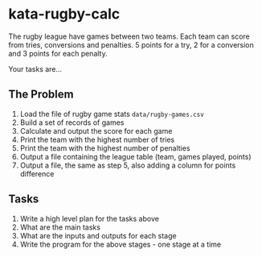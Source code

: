 # kata-rugby-calc

The rugby league have games between two teams. Each team can score from tries, conversions
and penalties. 5 points for a try, 2 for a conversion and 3 points for each penalty.

Your tasks are...
## The Problem
1. Load the file of rugby game stats `data/rugby-games.csv`
2. Build a set of records of games
3. Calculate and output the score for each game
4. Print the team with the highest number of tries
5. Print the team with the highest number of penalties
6. Output a file containing the league table (team, games played, points)
7. Output a file, the same as step 5, also adding a column for points difference

## Tasks
1. Write a high level plan for the tasks above
2. What are the main tasks
3. What are the inputs and outputs for each stage
4. Write the program for the above stages - one stage at a time
